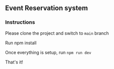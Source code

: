 ## Event Reservation system

### Instructions

Please clone the project and switch to ```main``` branch

Run npm install

Once everything is setup, run ```npm run dev```

That's it!
